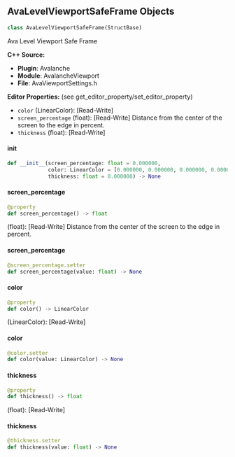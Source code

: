 ## AvaLevelViewportSafeFrame Objects

```python
class AvaLevelViewportSafeFrame(StructBase)
```

Ava Level Viewport Safe Frame

**C++ Source:**

- **Plugin**: Avalanche
- **Module**: AvalancheViewport
- **File**: AvaViewportSettings.h

**Editor Properties:** (see get_editor_property/set_editor_property)

- ``color`` (LinearColor):  [Read-Write]
- ``screen_percentage`` (float):  [Read-Write] Distance from the center of the screen to the edge in percent.
- ``thickness`` (float):  [Read-Write]

<a id="unreal.AvaLevelViewportSafeFrame.__init__"></a>

#### __init__

```python
def __init__(screen_percentage: float = 0.000000,
             color: LinearColor = [0.000000, 0.000000, 0.000000, 0.000000],
             thickness: float = 0.000000) -> None
```

<a id="unreal.AvaLevelViewportSafeFrame.screen_percentage"></a>

#### screen_percentage

```python
@property
def screen_percentage() -> float
```

(float):  [Read-Write] Distance from the center of the screen to the edge in percent.

<a id="unreal.AvaLevelViewportSafeFrame.screen_percentage"></a>

#### screen_percentage

```python
@screen_percentage.setter
def screen_percentage(value: float) -> None
```

<a id="unreal.AvaLevelViewportSafeFrame.color"></a>

#### color

```python
@property
def color() -> LinearColor
```

(LinearColor):  [Read-Write]

<a id="unreal.AvaLevelViewportSafeFrame.color"></a>

#### color

```python
@color.setter
def color(value: LinearColor) -> None
```

<a id="unreal.AvaLevelViewportSafeFrame.thickness"></a>

#### thickness

```python
@property
def thickness() -> float
```

(float):  [Read-Write]

<a id="unreal.AvaLevelViewportSafeFrame.thickness"></a>

#### thickness

```python
@thickness.setter
def thickness(value: float) -> None
```

<a id="unreal.BoolConverterCondition"></a>
